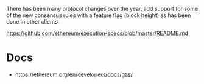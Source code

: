 There has been many protocol changes over the year, add support for some of the new consensus rules with a feature flag (block height) as has been done in other clients.

https://github.com/ethereum/execution-specs/blob/master/README.md

# Docs
- https://ethereum.org/en/developers/docs/gas/
